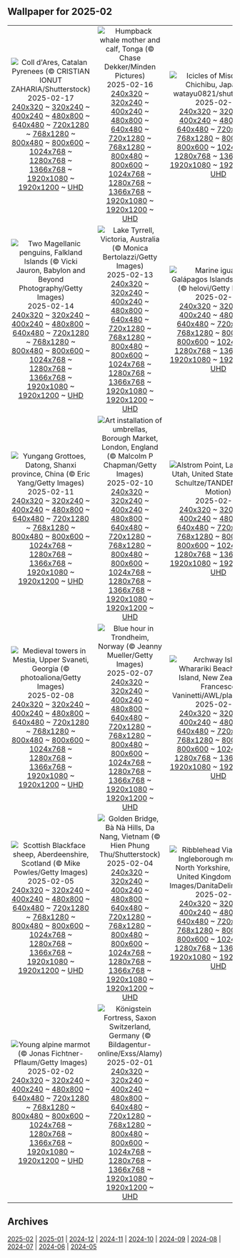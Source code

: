 ## Wallpaper for 2025-02
|      |      |      |
| :----: | :----: | :----: |
|![Coll d'Ares, Catalan Pyrenees (© CRISTIAN IONUT ZAHARIA/Shutterstock)](https://www.bing.com/th?id=OHR.CatalanPyrenees_ROW4796947025_320x240.jpg)<br />2025-02-17<br />[240x320](https://www.bing.com/th?id=OHR.CatalanPyrenees_ROW4796947025_240x320.jpg) ~ [320x240](https://www.bing.com/th?id=OHR.CatalanPyrenees_ROW4796947025_320x240.jpg) ~ [400x240](https://www.bing.com/th?id=OHR.CatalanPyrenees_ROW4796947025_400x240.jpg) ~ [480x800](https://www.bing.com/th?id=OHR.CatalanPyrenees_ROW4796947025_480x800.jpg) ~ [640x480](https://www.bing.com/th?id=OHR.CatalanPyrenees_ROW4796947025_640x480.jpg) ~ [720x1280](https://www.bing.com/th?id=OHR.CatalanPyrenees_ROW4796947025_720x1280.jpg) ~ [768x1280](https://www.bing.com/th?id=OHR.CatalanPyrenees_ROW4796947025_768x1280.jpg) ~ [800x480](https://www.bing.com/th?id=OHR.CatalanPyrenees_ROW4796947025_800x480.jpg) ~ [800x600](https://www.bing.com/th?id=OHR.CatalanPyrenees_ROW4796947025_800x600.jpg) ~ [1024x768](https://www.bing.com/th?id=OHR.CatalanPyrenees_ROW4796947025_1024x768.jpg) ~ [1280x768](https://www.bing.com/th?id=OHR.CatalanPyrenees_ROW4796947025_1280x768.jpg) ~ [1366x768](https://www.bing.com/th?id=OHR.CatalanPyrenees_ROW4796947025_1366x768.jpg) ~ [1920x1080](https://www.bing.com/th?id=OHR.CatalanPyrenees_ROW4796947025_1920x1080.jpg) ~ [1920x1200](https://www.bing.com/th?id=OHR.CatalanPyrenees_ROW4796947025_1920x1200.jpg) ~ [UHD](https://www.bing.com/th?id=OHR.CatalanPyrenees_ROW4796947025_UHD.jpg)|![Humpback whale mother and calf, Tonga (© Chase Dekker/Minden Pictures)](https://www.bing.com/th?id=OHR.HumpbackMother_ROW4438689523_320x240.jpg)<br />2025-02-16<br />[240x320](https://www.bing.com/th?id=OHR.HumpbackMother_ROW4438689523_240x320.jpg) ~ [320x240](https://www.bing.com/th?id=OHR.HumpbackMother_ROW4438689523_320x240.jpg) ~ [400x240](https://www.bing.com/th?id=OHR.HumpbackMother_ROW4438689523_400x240.jpg) ~ [480x800](https://www.bing.com/th?id=OHR.HumpbackMother_ROW4438689523_480x800.jpg) ~ [640x480](https://www.bing.com/th?id=OHR.HumpbackMother_ROW4438689523_640x480.jpg) ~ [720x1280](https://www.bing.com/th?id=OHR.HumpbackMother_ROW4438689523_720x1280.jpg) ~ [768x1280](https://www.bing.com/th?id=OHR.HumpbackMother_ROW4438689523_768x1280.jpg) ~ [800x480](https://www.bing.com/th?id=OHR.HumpbackMother_ROW4438689523_800x480.jpg) ~ [800x600](https://www.bing.com/th?id=OHR.HumpbackMother_ROW4438689523_800x600.jpg) ~ [1024x768](https://www.bing.com/th?id=OHR.HumpbackMother_ROW4438689523_1024x768.jpg) ~ [1280x768](https://www.bing.com/th?id=OHR.HumpbackMother_ROW4438689523_1280x768.jpg) ~ [1366x768](https://www.bing.com/th?id=OHR.HumpbackMother_ROW4438689523_1366x768.jpg) ~ [1920x1080](https://www.bing.com/th?id=OHR.HumpbackMother_ROW4438689523_1920x1080.jpg) ~ [1920x1200](https://www.bing.com/th?id=OHR.HumpbackMother_ROW4438689523_1920x1200.jpg) ~ [UHD](https://www.bing.com/th?id=OHR.HumpbackMother_ROW4438689523_UHD.jpg)|![Icicles of Misotsuchi, Chichibu, Japan (© watayu0821/shutterstock)](https://www.bing.com/th?id=OHR.Misotsuchi2025_ROW4358740514_320x240.jpg)<br />2025-02-15<br />[240x320](https://www.bing.com/th?id=OHR.Misotsuchi2025_ROW4358740514_240x320.jpg) ~ [320x240](https://www.bing.com/th?id=OHR.Misotsuchi2025_ROW4358740514_320x240.jpg) ~ [400x240](https://www.bing.com/th?id=OHR.Misotsuchi2025_ROW4358740514_400x240.jpg) ~ [480x800](https://www.bing.com/th?id=OHR.Misotsuchi2025_ROW4358740514_480x800.jpg) ~ [640x480](https://www.bing.com/th?id=OHR.Misotsuchi2025_ROW4358740514_640x480.jpg) ~ [720x1280](https://www.bing.com/th?id=OHR.Misotsuchi2025_ROW4358740514_720x1280.jpg) ~ [768x1280](https://www.bing.com/th?id=OHR.Misotsuchi2025_ROW4358740514_768x1280.jpg) ~ [800x480](https://www.bing.com/th?id=OHR.Misotsuchi2025_ROW4358740514_800x480.jpg) ~ [800x600](https://www.bing.com/th?id=OHR.Misotsuchi2025_ROW4358740514_800x600.jpg) ~ [1024x768](https://www.bing.com/th?id=OHR.Misotsuchi2025_ROW4358740514_1024x768.jpg) ~ [1280x768](https://www.bing.com/th?id=OHR.Misotsuchi2025_ROW4358740514_1280x768.jpg) ~ [1366x768](https://www.bing.com/th?id=OHR.Misotsuchi2025_ROW4358740514_1366x768.jpg) ~ [1920x1080](https://www.bing.com/th?id=OHR.Misotsuchi2025_ROW4358740514_1920x1080.jpg) ~ [1920x1200](https://www.bing.com/th?id=OHR.Misotsuchi2025_ROW4358740514_1920x1200.jpg) ~ [UHD](https://www.bing.com/th?id=OHR.Misotsuchi2025_ROW4358740514_UHD.jpg)|
|![Two Magellanic penguins, Falkland Islands (© Vicki Jauron, Babylon and Beyond Photography/Getty Images)](https://www.bing.com/th?id=OHR.PenguinLove_ROW4247133496_320x240.jpg)<br />2025-02-14<br />[240x320](https://www.bing.com/th?id=OHR.PenguinLove_ROW4247133496_240x320.jpg) ~ [320x240](https://www.bing.com/th?id=OHR.PenguinLove_ROW4247133496_320x240.jpg) ~ [400x240](https://www.bing.com/th?id=OHR.PenguinLove_ROW4247133496_400x240.jpg) ~ [480x800](https://www.bing.com/th?id=OHR.PenguinLove_ROW4247133496_480x800.jpg) ~ [640x480](https://www.bing.com/th?id=OHR.PenguinLove_ROW4247133496_640x480.jpg) ~ [720x1280](https://www.bing.com/th?id=OHR.PenguinLove_ROW4247133496_720x1280.jpg) ~ [768x1280](https://www.bing.com/th?id=OHR.PenguinLove_ROW4247133496_768x1280.jpg) ~ [800x480](https://www.bing.com/th?id=OHR.PenguinLove_ROW4247133496_800x480.jpg) ~ [800x600](https://www.bing.com/th?id=OHR.PenguinLove_ROW4247133496_800x600.jpg) ~ [1024x768](https://www.bing.com/th?id=OHR.PenguinLove_ROW4247133496_1024x768.jpg) ~ [1280x768](https://www.bing.com/th?id=OHR.PenguinLove_ROW4247133496_1280x768.jpg) ~ [1366x768](https://www.bing.com/th?id=OHR.PenguinLove_ROW4247133496_1366x768.jpg) ~ [1920x1080](https://www.bing.com/th?id=OHR.PenguinLove_ROW4247133496_1920x1080.jpg) ~ [1920x1200](https://www.bing.com/th?id=OHR.PenguinLove_ROW4247133496_1920x1200.jpg) ~ [UHD](https://www.bing.com/th?id=OHR.PenguinLove_ROW4247133496_UHD.jpg)|![Lake Tyrrell, Victoria, Australia (© Monica Bertolazzi/Getty Images)](https://www.bing.com/th?id=OHR.LakeTyrrell_ROW4188112983_320x240.jpg)<br />2025-02-13<br />[240x320](https://www.bing.com/th?id=OHR.LakeTyrrell_ROW4188112983_240x320.jpg) ~ [320x240](https://www.bing.com/th?id=OHR.LakeTyrrell_ROW4188112983_320x240.jpg) ~ [400x240](https://www.bing.com/th?id=OHR.LakeTyrrell_ROW4188112983_400x240.jpg) ~ [480x800](https://www.bing.com/th?id=OHR.LakeTyrrell_ROW4188112983_480x800.jpg) ~ [640x480](https://www.bing.com/th?id=OHR.LakeTyrrell_ROW4188112983_640x480.jpg) ~ [720x1280](https://www.bing.com/th?id=OHR.LakeTyrrell_ROW4188112983_720x1280.jpg) ~ [768x1280](https://www.bing.com/th?id=OHR.LakeTyrrell_ROW4188112983_768x1280.jpg) ~ [800x480](https://www.bing.com/th?id=OHR.LakeTyrrell_ROW4188112983_800x480.jpg) ~ [800x600](https://www.bing.com/th?id=OHR.LakeTyrrell_ROW4188112983_800x600.jpg) ~ [1024x768](https://www.bing.com/th?id=OHR.LakeTyrrell_ROW4188112983_1024x768.jpg) ~ [1280x768](https://www.bing.com/th?id=OHR.LakeTyrrell_ROW4188112983_1280x768.jpg) ~ [1366x768](https://www.bing.com/th?id=OHR.LakeTyrrell_ROW4188112983_1366x768.jpg) ~ [1920x1080](https://www.bing.com/th?id=OHR.LakeTyrrell_ROW4188112983_1920x1080.jpg) ~ [1920x1200](https://www.bing.com/th?id=OHR.LakeTyrrell_ROW4188112983_1920x1200.jpg) ~ [UHD](https://www.bing.com/th?id=OHR.LakeTyrrell_ROW4188112983_UHD.jpg)|![Marine iguanas, Galápagos Islands, Ecuador (© helovi/Getty Images)](https://www.bing.com/th?id=OHR.GalapagosIguana_ROW4125098914_320x240.jpg)<br />2025-02-12<br />[240x320](https://www.bing.com/th?id=OHR.GalapagosIguana_ROW4125098914_240x320.jpg) ~ [320x240](https://www.bing.com/th?id=OHR.GalapagosIguana_ROW4125098914_320x240.jpg) ~ [400x240](https://www.bing.com/th?id=OHR.GalapagosIguana_ROW4125098914_400x240.jpg) ~ [480x800](https://www.bing.com/th?id=OHR.GalapagosIguana_ROW4125098914_480x800.jpg) ~ [640x480](https://www.bing.com/th?id=OHR.GalapagosIguana_ROW4125098914_640x480.jpg) ~ [720x1280](https://www.bing.com/th?id=OHR.GalapagosIguana_ROW4125098914_720x1280.jpg) ~ [768x1280](https://www.bing.com/th?id=OHR.GalapagosIguana_ROW4125098914_768x1280.jpg) ~ [800x480](https://www.bing.com/th?id=OHR.GalapagosIguana_ROW4125098914_800x480.jpg) ~ [800x600](https://www.bing.com/th?id=OHR.GalapagosIguana_ROW4125098914_800x600.jpg) ~ [1024x768](https://www.bing.com/th?id=OHR.GalapagosIguana_ROW4125098914_1024x768.jpg) ~ [1280x768](https://www.bing.com/th?id=OHR.GalapagosIguana_ROW4125098914_1280x768.jpg) ~ [1366x768](https://www.bing.com/th?id=OHR.GalapagosIguana_ROW4125098914_1366x768.jpg) ~ [1920x1080](https://www.bing.com/th?id=OHR.GalapagosIguana_ROW4125098914_1920x1080.jpg) ~ [1920x1200](https://www.bing.com/th?id=OHR.GalapagosIguana_ROW4125098914_1920x1200.jpg) ~ [UHD](https://www.bing.com/th?id=OHR.GalapagosIguana_ROW4125098914_UHD.jpg)|
|![Yungang Grottoes, Datong, Shanxi province, China (© Eric Yang/Getty Images)](https://www.bing.com/th?id=OHR.YungangGrottoes_ROW4043208628_320x240.jpg)<br />2025-02-11<br />[240x320](https://www.bing.com/th?id=OHR.YungangGrottoes_ROW4043208628_240x320.jpg) ~ [320x240](https://www.bing.com/th?id=OHR.YungangGrottoes_ROW4043208628_320x240.jpg) ~ [400x240](https://www.bing.com/th?id=OHR.YungangGrottoes_ROW4043208628_400x240.jpg) ~ [480x800](https://www.bing.com/th?id=OHR.YungangGrottoes_ROW4043208628_480x800.jpg) ~ [640x480](https://www.bing.com/th?id=OHR.YungangGrottoes_ROW4043208628_640x480.jpg) ~ [720x1280](https://www.bing.com/th?id=OHR.YungangGrottoes_ROW4043208628_720x1280.jpg) ~ [768x1280](https://www.bing.com/th?id=OHR.YungangGrottoes_ROW4043208628_768x1280.jpg) ~ [800x480](https://www.bing.com/th?id=OHR.YungangGrottoes_ROW4043208628_800x480.jpg) ~ [800x600](https://www.bing.com/th?id=OHR.YungangGrottoes_ROW4043208628_800x600.jpg) ~ [1024x768](https://www.bing.com/th?id=OHR.YungangGrottoes_ROW4043208628_1024x768.jpg) ~ [1280x768](https://www.bing.com/th?id=OHR.YungangGrottoes_ROW4043208628_1280x768.jpg) ~ [1366x768](https://www.bing.com/th?id=OHR.YungangGrottoes_ROW4043208628_1366x768.jpg) ~ [1920x1080](https://www.bing.com/th?id=OHR.YungangGrottoes_ROW4043208628_1920x1080.jpg) ~ [1920x1200](https://www.bing.com/th?id=OHR.YungangGrottoes_ROW4043208628_1920x1200.jpg) ~ [UHD](https://www.bing.com/th?id=OHR.YungangGrottoes_ROW4043208628_UHD.jpg)|![Art installation of umbrellas, Borough Market, London, England (© Malcolm P Chapman/Getty Images)](https://www.bing.com/th?id=OHR.UmbrellaDay_ROW3953766438_320x240.jpg)<br />2025-02-10<br />[240x320](https://www.bing.com/th?id=OHR.UmbrellaDay_ROW3953766438_240x320.jpg) ~ [320x240](https://www.bing.com/th?id=OHR.UmbrellaDay_ROW3953766438_320x240.jpg) ~ [400x240](https://www.bing.com/th?id=OHR.UmbrellaDay_ROW3953766438_400x240.jpg) ~ [480x800](https://www.bing.com/th?id=OHR.UmbrellaDay_ROW3953766438_480x800.jpg) ~ [640x480](https://www.bing.com/th?id=OHR.UmbrellaDay_ROW3953766438_640x480.jpg) ~ [720x1280](https://www.bing.com/th?id=OHR.UmbrellaDay_ROW3953766438_720x1280.jpg) ~ [768x1280](https://www.bing.com/th?id=OHR.UmbrellaDay_ROW3953766438_768x1280.jpg) ~ [800x480](https://www.bing.com/th?id=OHR.UmbrellaDay_ROW3953766438_800x480.jpg) ~ [800x600](https://www.bing.com/th?id=OHR.UmbrellaDay_ROW3953766438_800x600.jpg) ~ [1024x768](https://www.bing.com/th?id=OHR.UmbrellaDay_ROW3953766438_1024x768.jpg) ~ [1280x768](https://www.bing.com/th?id=OHR.UmbrellaDay_ROW3953766438_1280x768.jpg) ~ [1366x768](https://www.bing.com/th?id=OHR.UmbrellaDay_ROW3953766438_1366x768.jpg) ~ [1920x1080](https://www.bing.com/th?id=OHR.UmbrellaDay_ROW3953766438_1920x1080.jpg) ~ [1920x1200](https://www.bing.com/th?id=OHR.UmbrellaDay_ROW3953766438_1920x1200.jpg) ~ [UHD](https://www.bing.com/th?id=OHR.UmbrellaDay_ROW3953766438_UHD.jpg)|![Alstrom Point, Lake Powell, Utah, United States (© T.M. Schultze/TANDEM Stills + Motion)](https://www.bing.com/th?id=OHR.AlstromPoint_ROW3881630966_320x240.jpg)<br />2025-02-09<br />[240x320](https://www.bing.com/th?id=OHR.AlstromPoint_ROW3881630966_240x320.jpg) ~ [320x240](https://www.bing.com/th?id=OHR.AlstromPoint_ROW3881630966_320x240.jpg) ~ [400x240](https://www.bing.com/th?id=OHR.AlstromPoint_ROW3881630966_400x240.jpg) ~ [480x800](https://www.bing.com/th?id=OHR.AlstromPoint_ROW3881630966_480x800.jpg) ~ [640x480](https://www.bing.com/th?id=OHR.AlstromPoint_ROW3881630966_640x480.jpg) ~ [720x1280](https://www.bing.com/th?id=OHR.AlstromPoint_ROW3881630966_720x1280.jpg) ~ [768x1280](https://www.bing.com/th?id=OHR.AlstromPoint_ROW3881630966_768x1280.jpg) ~ [800x480](https://www.bing.com/th?id=OHR.AlstromPoint_ROW3881630966_800x480.jpg) ~ [800x600](https://www.bing.com/th?id=OHR.AlstromPoint_ROW3881630966_800x600.jpg) ~ [1024x768](https://www.bing.com/th?id=OHR.AlstromPoint_ROW3881630966_1024x768.jpg) ~ [1280x768](https://www.bing.com/th?id=OHR.AlstromPoint_ROW3881630966_1280x768.jpg) ~ [1366x768](https://www.bing.com/th?id=OHR.AlstromPoint_ROW3881630966_1366x768.jpg) ~ [1920x1080](https://www.bing.com/th?id=OHR.AlstromPoint_ROW3881630966_1920x1080.jpg) ~ [1920x1200](https://www.bing.com/th?id=OHR.AlstromPoint_ROW3881630966_1920x1200.jpg) ~ [UHD](https://www.bing.com/th?id=OHR.AlstromPoint_ROW3881630966_UHD.jpg)|
|![Medieval towers in Mestia, Upper Svaneti, Georgia (© photoaliona/Getty Images)](https://www.bing.com/th?id=OHR.SnowySvaneti_ROW3815244842_320x240.jpg)<br />2025-02-08<br />[240x320](https://www.bing.com/th?id=OHR.SnowySvaneti_ROW3815244842_240x320.jpg) ~ [320x240](https://www.bing.com/th?id=OHR.SnowySvaneti_ROW3815244842_320x240.jpg) ~ [400x240](https://www.bing.com/th?id=OHR.SnowySvaneti_ROW3815244842_400x240.jpg) ~ [480x800](https://www.bing.com/th?id=OHR.SnowySvaneti_ROW3815244842_480x800.jpg) ~ [640x480](https://www.bing.com/th?id=OHR.SnowySvaneti_ROW3815244842_640x480.jpg) ~ [720x1280](https://www.bing.com/th?id=OHR.SnowySvaneti_ROW3815244842_720x1280.jpg) ~ [768x1280](https://www.bing.com/th?id=OHR.SnowySvaneti_ROW3815244842_768x1280.jpg) ~ [800x480](https://www.bing.com/th?id=OHR.SnowySvaneti_ROW3815244842_800x480.jpg) ~ [800x600](https://www.bing.com/th?id=OHR.SnowySvaneti_ROW3815244842_800x600.jpg) ~ [1024x768](https://www.bing.com/th?id=OHR.SnowySvaneti_ROW3815244842_1024x768.jpg) ~ [1280x768](https://www.bing.com/th?id=OHR.SnowySvaneti_ROW3815244842_1280x768.jpg) ~ [1366x768](https://www.bing.com/th?id=OHR.SnowySvaneti_ROW3815244842_1366x768.jpg) ~ [1920x1080](https://www.bing.com/th?id=OHR.SnowySvaneti_ROW3815244842_1920x1080.jpg) ~ [1920x1200](https://www.bing.com/th?id=OHR.SnowySvaneti_ROW3815244842_1920x1200.jpg) ~ [UHD](https://www.bing.com/th?id=OHR.SnowySvaneti_ROW3815244842_UHD.jpg)|![Blue hour in Trondheim, Norway (© Jeanny Mueller/Getty Images)](https://www.bing.com/th?id=OHR.BlueNorway_ROW3731511173_320x240.jpg)<br />2025-02-07<br />[240x320](https://www.bing.com/th?id=OHR.BlueNorway_ROW3731511173_240x320.jpg) ~ [320x240](https://www.bing.com/th?id=OHR.BlueNorway_ROW3731511173_320x240.jpg) ~ [400x240](https://www.bing.com/th?id=OHR.BlueNorway_ROW3731511173_400x240.jpg) ~ [480x800](https://www.bing.com/th?id=OHR.BlueNorway_ROW3731511173_480x800.jpg) ~ [640x480](https://www.bing.com/th?id=OHR.BlueNorway_ROW3731511173_640x480.jpg) ~ [720x1280](https://www.bing.com/th?id=OHR.BlueNorway_ROW3731511173_720x1280.jpg) ~ [768x1280](https://www.bing.com/th?id=OHR.BlueNorway_ROW3731511173_768x1280.jpg) ~ [800x480](https://www.bing.com/th?id=OHR.BlueNorway_ROW3731511173_800x480.jpg) ~ [800x600](https://www.bing.com/th?id=OHR.BlueNorway_ROW3731511173_800x600.jpg) ~ [1024x768](https://www.bing.com/th?id=OHR.BlueNorway_ROW3731511173_1024x768.jpg) ~ [1280x768](https://www.bing.com/th?id=OHR.BlueNorway_ROW3731511173_1280x768.jpg) ~ [1366x768](https://www.bing.com/th?id=OHR.BlueNorway_ROW3731511173_1366x768.jpg) ~ [1920x1080](https://www.bing.com/th?id=OHR.BlueNorway_ROW3731511173_1920x1080.jpg) ~ [1920x1200](https://www.bing.com/th?id=OHR.BlueNorway_ROW3731511173_1920x1200.jpg) ~ [UHD](https://www.bing.com/th?id=OHR.BlueNorway_ROW3731511173_UHD.jpg)|![Archway Islands, Wharariki Beach, South Island, New Zealand (© Francesco Vaninetti/AWL/plainpicture)](https://www.bing.com/th?id=OHR.WhararikiBeach_ROW4180919774_320x240.jpg)<br />2025-02-06<br />[240x320](https://www.bing.com/th?id=OHR.WhararikiBeach_ROW4180919774_240x320.jpg) ~ [320x240](https://www.bing.com/th?id=OHR.WhararikiBeach_ROW4180919774_320x240.jpg) ~ [400x240](https://www.bing.com/th?id=OHR.WhararikiBeach_ROW4180919774_400x240.jpg) ~ [480x800](https://www.bing.com/th?id=OHR.WhararikiBeach_ROW4180919774_480x800.jpg) ~ [640x480](https://www.bing.com/th?id=OHR.WhararikiBeach_ROW4180919774_640x480.jpg) ~ [720x1280](https://www.bing.com/th?id=OHR.WhararikiBeach_ROW4180919774_720x1280.jpg) ~ [768x1280](https://www.bing.com/th?id=OHR.WhararikiBeach_ROW4180919774_768x1280.jpg) ~ [800x480](https://www.bing.com/th?id=OHR.WhararikiBeach_ROW4180919774_800x480.jpg) ~ [800x600](https://www.bing.com/th?id=OHR.WhararikiBeach_ROW4180919774_800x600.jpg) ~ [1024x768](https://www.bing.com/th?id=OHR.WhararikiBeach_ROW4180919774_1024x768.jpg) ~ [1280x768](https://www.bing.com/th?id=OHR.WhararikiBeach_ROW4180919774_1280x768.jpg) ~ [1366x768](https://www.bing.com/th?id=OHR.WhararikiBeach_ROW4180919774_1366x768.jpg) ~ [1920x1080](https://www.bing.com/th?id=OHR.WhararikiBeach_ROW4180919774_1920x1080.jpg) ~ [1920x1200](https://www.bing.com/th?id=OHR.WhararikiBeach_ROW4180919774_1920x1200.jpg) ~ [UHD](https://www.bing.com/th?id=OHR.WhararikiBeach_ROW4180919774_UHD.jpg)|
|![Scottish Blackface sheep, Aberdeenshire, Scotland (© Mike Powles/Getty Images)](https://www.bing.com/th?id=OHR.ScottishSheep_ROW5260080843_320x240.jpg)<br />2025-02-05<br />[240x320](https://www.bing.com/th?id=OHR.ScottishSheep_ROW5260080843_240x320.jpg) ~ [320x240](https://www.bing.com/th?id=OHR.ScottishSheep_ROW5260080843_320x240.jpg) ~ [400x240](https://www.bing.com/th?id=OHR.ScottishSheep_ROW5260080843_400x240.jpg) ~ [480x800](https://www.bing.com/th?id=OHR.ScottishSheep_ROW5260080843_480x800.jpg) ~ [640x480](https://www.bing.com/th?id=OHR.ScottishSheep_ROW5260080843_640x480.jpg) ~ [720x1280](https://www.bing.com/th?id=OHR.ScottishSheep_ROW5260080843_720x1280.jpg) ~ [768x1280](https://www.bing.com/th?id=OHR.ScottishSheep_ROW5260080843_768x1280.jpg) ~ [800x480](https://www.bing.com/th?id=OHR.ScottishSheep_ROW5260080843_800x480.jpg) ~ [800x600](https://www.bing.com/th?id=OHR.ScottishSheep_ROW5260080843_800x600.jpg) ~ [1024x768](https://www.bing.com/th?id=OHR.ScottishSheep_ROW5260080843_1024x768.jpg) ~ [1280x768](https://www.bing.com/th?id=OHR.ScottishSheep_ROW5260080843_1280x768.jpg) ~ [1366x768](https://www.bing.com/th?id=OHR.ScottishSheep_ROW5260080843_1366x768.jpg) ~ [1920x1080](https://www.bing.com/th?id=OHR.ScottishSheep_ROW5260080843_1920x1080.jpg) ~ [1920x1200](https://www.bing.com/th?id=OHR.ScottishSheep_ROW5260080843_1920x1200.jpg) ~ [UHD](https://www.bing.com/th?id=OHR.ScottishSheep_ROW5260080843_UHD.jpg)|![Golden Bridge, Bà Nà Hills, Da Nang, Vietnam (© Hien Phung Thu/Shutterstock)](https://www.bing.com/th?id=OHR.GoldenBridge_ROW5205659206_320x240.jpg)<br />2025-02-04<br />[240x320](https://www.bing.com/th?id=OHR.GoldenBridge_ROW5205659206_240x320.jpg) ~ [320x240](https://www.bing.com/th?id=OHR.GoldenBridge_ROW5205659206_320x240.jpg) ~ [400x240](https://www.bing.com/th?id=OHR.GoldenBridge_ROW5205659206_400x240.jpg) ~ [480x800](https://www.bing.com/th?id=OHR.GoldenBridge_ROW5205659206_480x800.jpg) ~ [640x480](https://www.bing.com/th?id=OHR.GoldenBridge_ROW5205659206_640x480.jpg) ~ [720x1280](https://www.bing.com/th?id=OHR.GoldenBridge_ROW5205659206_720x1280.jpg) ~ [768x1280](https://www.bing.com/th?id=OHR.GoldenBridge_ROW5205659206_768x1280.jpg) ~ [800x480](https://www.bing.com/th?id=OHR.GoldenBridge_ROW5205659206_800x480.jpg) ~ [800x600](https://www.bing.com/th?id=OHR.GoldenBridge_ROW5205659206_800x600.jpg) ~ [1024x768](https://www.bing.com/th?id=OHR.GoldenBridge_ROW5205659206_1024x768.jpg) ~ [1280x768](https://www.bing.com/th?id=OHR.GoldenBridge_ROW5205659206_1280x768.jpg) ~ [1366x768](https://www.bing.com/th?id=OHR.GoldenBridge_ROW5205659206_1366x768.jpg) ~ [1920x1080](https://www.bing.com/th?id=OHR.GoldenBridge_ROW5205659206_1920x1080.jpg) ~ [1920x1200](https://www.bing.com/th?id=OHR.GoldenBridge_ROW5205659206_1920x1200.jpg) ~ [UHD](https://www.bing.com/th?id=OHR.GoldenBridge_ROW5205659206_UHD.jpg)|![Ribblehead Viaduct and Ingleborough mountain, North Yorkshire, England, United Kingdom (© AWL Images/DanitaDelimont.com)](https://www.bing.com/th?id=OHR.RibbleheadViaduct_ROW5135125866_320x240.jpg)<br />2025-02-03<br />[240x320](https://www.bing.com/th?id=OHR.RibbleheadViaduct_ROW5135125866_240x320.jpg) ~ [320x240](https://www.bing.com/th?id=OHR.RibbleheadViaduct_ROW5135125866_320x240.jpg) ~ [400x240](https://www.bing.com/th?id=OHR.RibbleheadViaduct_ROW5135125866_400x240.jpg) ~ [480x800](https://www.bing.com/th?id=OHR.RibbleheadViaduct_ROW5135125866_480x800.jpg) ~ [640x480](https://www.bing.com/th?id=OHR.RibbleheadViaduct_ROW5135125866_640x480.jpg) ~ [720x1280](https://www.bing.com/th?id=OHR.RibbleheadViaduct_ROW5135125866_720x1280.jpg) ~ [768x1280](https://www.bing.com/th?id=OHR.RibbleheadViaduct_ROW5135125866_768x1280.jpg) ~ [800x480](https://www.bing.com/th?id=OHR.RibbleheadViaduct_ROW5135125866_800x480.jpg) ~ [800x600](https://www.bing.com/th?id=OHR.RibbleheadViaduct_ROW5135125866_800x600.jpg) ~ [1024x768](https://www.bing.com/th?id=OHR.RibbleheadViaduct_ROW5135125866_1024x768.jpg) ~ [1280x768](https://www.bing.com/th?id=OHR.RibbleheadViaduct_ROW5135125866_1280x768.jpg) ~ [1366x768](https://www.bing.com/th?id=OHR.RibbleheadViaduct_ROW5135125866_1366x768.jpg) ~ [1920x1080](https://www.bing.com/th?id=OHR.RibbleheadViaduct_ROW5135125866_1920x1080.jpg) ~ [1920x1200](https://www.bing.com/th?id=OHR.RibbleheadViaduct_ROW5135125866_1920x1200.jpg) ~ [UHD](https://www.bing.com/th?id=OHR.RibbleheadViaduct_ROW5135125866_UHD.jpg)|
|![Young alpine marmot (© Jonas Fichtner-Pflaum/Getty Images)](https://www.bing.com/th?id=OHR.AustriaMarmot_ROW5065461814_320x240.jpg)<br />2025-02-02<br />[240x320](https://www.bing.com/th?id=OHR.AustriaMarmot_ROW5065461814_240x320.jpg) ~ [320x240](https://www.bing.com/th?id=OHR.AustriaMarmot_ROW5065461814_320x240.jpg) ~ [400x240](https://www.bing.com/th?id=OHR.AustriaMarmot_ROW5065461814_400x240.jpg) ~ [480x800](https://www.bing.com/th?id=OHR.AustriaMarmot_ROW5065461814_480x800.jpg) ~ [640x480](https://www.bing.com/th?id=OHR.AustriaMarmot_ROW5065461814_640x480.jpg) ~ [720x1280](https://www.bing.com/th?id=OHR.AustriaMarmot_ROW5065461814_720x1280.jpg) ~ [768x1280](https://www.bing.com/th?id=OHR.AustriaMarmot_ROW5065461814_768x1280.jpg) ~ [800x480](https://www.bing.com/th?id=OHR.AustriaMarmot_ROW5065461814_800x480.jpg) ~ [800x600](https://www.bing.com/th?id=OHR.AustriaMarmot_ROW5065461814_800x600.jpg) ~ [1024x768](https://www.bing.com/th?id=OHR.AustriaMarmot_ROW5065461814_1024x768.jpg) ~ [1280x768](https://www.bing.com/th?id=OHR.AustriaMarmot_ROW5065461814_1280x768.jpg) ~ [1366x768](https://www.bing.com/th?id=OHR.AustriaMarmot_ROW5065461814_1366x768.jpg) ~ [1920x1080](https://www.bing.com/th?id=OHR.AustriaMarmot_ROW5065461814_1920x1080.jpg) ~ [1920x1200](https://www.bing.com/th?id=OHR.AustriaMarmot_ROW5065461814_1920x1200.jpg) ~ [UHD](https://www.bing.com/th?id=OHR.AustriaMarmot_ROW5065461814_UHD.jpg)|![Königstein Fortress, Saxon Switzerland, Germany (© Bildagentur-online/Exss/Alamy)](https://www.bing.com/th?id=OHR.FestungKonigsteinElbsandsteingebirge_ROW4984505024_320x240.jpg)<br />2025-02-01<br />[240x320](https://www.bing.com/th?id=OHR.FestungKonigsteinElbsandsteingebirge_ROW4984505024_240x320.jpg) ~ [320x240](https://www.bing.com/th?id=OHR.FestungKonigsteinElbsandsteingebirge_ROW4984505024_320x240.jpg) ~ [400x240](https://www.bing.com/th?id=OHR.FestungKonigsteinElbsandsteingebirge_ROW4984505024_400x240.jpg) ~ [480x800](https://www.bing.com/th?id=OHR.FestungKonigsteinElbsandsteingebirge_ROW4984505024_480x800.jpg) ~ [640x480](https://www.bing.com/th?id=OHR.FestungKonigsteinElbsandsteingebirge_ROW4984505024_640x480.jpg) ~ [720x1280](https://www.bing.com/th?id=OHR.FestungKonigsteinElbsandsteingebirge_ROW4984505024_720x1280.jpg) ~ [768x1280](https://www.bing.com/th?id=OHR.FestungKonigsteinElbsandsteingebirge_ROW4984505024_768x1280.jpg) ~ [800x480](https://www.bing.com/th?id=OHR.FestungKonigsteinElbsandsteingebirge_ROW4984505024_800x480.jpg) ~ [800x600](https://www.bing.com/th?id=OHR.FestungKonigsteinElbsandsteingebirge_ROW4984505024_800x600.jpg) ~ [1024x768](https://www.bing.com/th?id=OHR.FestungKonigsteinElbsandsteingebirge_ROW4984505024_1024x768.jpg) ~ [1280x768](https://www.bing.com/th?id=OHR.FestungKonigsteinElbsandsteingebirge_ROW4984505024_1280x768.jpg) ~ [1366x768](https://www.bing.com/th?id=OHR.FestungKonigsteinElbsandsteingebirge_ROW4984505024_1366x768.jpg) ~ [1920x1080](https://www.bing.com/th?id=OHR.FestungKonigsteinElbsandsteingebirge_ROW4984505024_1920x1080.jpg) ~ [1920x1200](https://www.bing.com/th?id=OHR.FestungKonigsteinElbsandsteingebirge_ROW4984505024_1920x1200.jpg) ~ [UHD](https://www.bing.com/th?id=OHR.FestungKonigsteinElbsandsteingebirge_ROW4984505024_UHD.jpg)|

## Archives
[2025-02](/archives/2025-02/) | [2025-01](/archives/2025-01/) | [2024-12](/archives/2024-12/) | [2024-11](/archives/2024-11/) | [2024-10](/archives/2024-10/) | [2024-09](/archives/2024-09/) | [2024-08](/archives/2024-08/) | [2024-07](/archives/2024-07/) | [2024-06](/archives/2024-06/) | [2024-05](/archives/2024-05/)